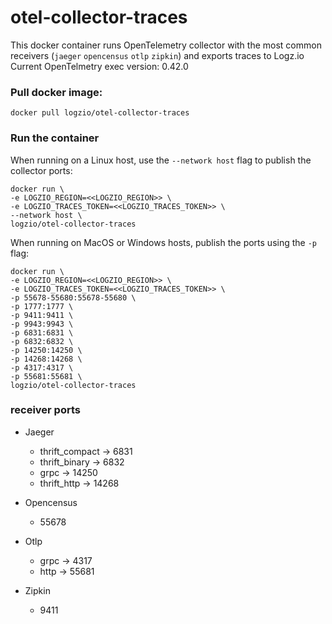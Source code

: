 # otel-collector-traces

This docker container runs OpenTelemetry collector with the most common receivers (`jaeger` `opencensus` `otlp` `zipkin`) and exports traces to Logz.io
Current OpenTelmetry exec version: 0.42.0

### Pull docker image:

```
docker pull logzio/otel-collector-traces
```

### Run the container

When running on a Linux host, use the `--network host` flag to publish the collector ports:

```
docker run \
-e LOGZIO_REGION=<<LOGZIO_REGION>> \
-e LOGZIO_TRACES_TOKEN=<<LOGZIO_TRACES_TOKEN>> \
--network host \
logzio/otel-collector-traces
```

When running on MacOS or Windows hosts, publish the ports using the `-p` flag:

```
docker run \
-e LOGZIO_REGION=<<LOGZIO_REGION>> \
-e LOGZIO_TRACES_TOKEN=<<LOGZIO_TRACES_TOKEN>> \
-p 55678-55680:55678-55680 \
-p 1777:1777 \
-p 9411:9411 \
-p 9943:9943 \
-p 6831:6831 \
-p 6832:6832 \
-p 14250:14250 \
-p 14268:14268 \
-p 4317:4317 \
-p 55681:55681 \
logzio/otel-collector-traces
```

### receiver ports

- Jaeger
    - thrift_compact -> 6831
    - thrift_binary -> 6832
    - grpc -> 14250
    - thrift_http -> 14268

- Opencensus
    - 55678
    
- Otlp
    - grpc -> 4317
    - http -> 55681

- Zipkin
    - 9411


